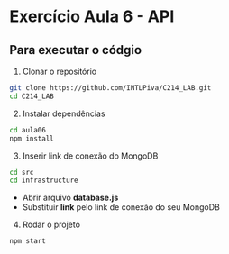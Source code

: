 # Exercício Aula 6 - API

## Para executar o códgio

1. Clonar o repositório
```bash
git clone https://github.com/INTLPiva/C214_LAB.git
cd C214_LAB
```

2. Instalar dependências
```bash
cd aula06
npm install
```

3. Inserir link de conexão do MongoDB
```bash
cd src
cd infrastructure
```
- Abrir arquivo **database.js**
- Substituir **link** pelo link de conexão do seu MongoDB


4. Rodar o projeto
```bash
npm start
```